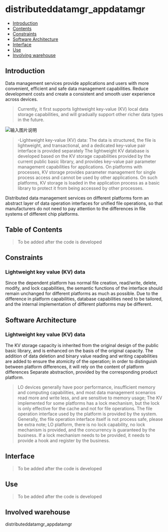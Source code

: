 # distributeddatamgr_appdatamgr

- [Introduction](#section11660541593)
- [Contents](#section1464106163817)
- [Constraints](#section1718733212019)
- [Software Architecture](#section159991817144514)
- [Interface](#section11510542164514)
- [Use](#section1685211117463)
- [Involving warehouse](#section10365113863719)

## Introduction<a name="section11660541593"></a>
Data management services provide applications and users with more convenient, efficient and safe data management capabilities. Reduce development costs and create a consistent and smooth user experience across devices.
> Currently, it first supports lightweight key-value (KV) local data storage capabilities, and will gradually support other richer data types in the future.

![输入图片说明](https://images.gitee.com/uploads/images/2021/0422/193406_a3e03a96_8046977.png "屏幕截图.png")

>-Lightweight key-value (KV) data: The data is structured, the file is lightweight, and transactional, and a dedicated key-value pair interface is provided separately
The lightweight KV database is developed based on the KV storage capabilities provided by the current public basic library, and provides key-value pair parameter management capabilities for applications. On platforms with processes, KV storage provides parameter management for single process access and cannot be used by other applications. On such platforms, KV storage is loaded in the application process as a basic library to protect it from being accessed by other processes.

Distributed data management services on different platforms form an abstract layer of data operation interfaces for unified file operations, so that manufacturers do not need to pay attention to the differences in file systems of different chip platforms.

## Table of Contents<a name="section1464106163817"></a>
> To be added after the code is developed

## Constraints<a name="section1718733212019"></a>
### Lightweight key value (KV) data
Since the dependent platform has normal file creation, read/write, delete, modify, and lock capabilities, the semantic functions of the interface should remain unchanged for different platforms as much as possible. Due to the difference in platform capabilities, database capabilities need to be tailored, and the internal implementation of different platforms may be different.

## Software Architecture<a name="section159991817144514"></a>
### Lightweight key value (KV) data
The KV storage capacity is inherited from the original design of the public basic library, and is enhanced on the basis of the original capacity. The addition of data deletion and binary value reading and writing capabilities are added to ensure the atomicity of the operation; in order to distinguish between platform differences, it will rely on the content of platform differences Separate abstraction, provided by the corresponding product platform.
>LO devices generally have poor performance, insufficient memory and computing capabilities, and most data management scenarios read more and write less, and are sensitive to memory usage;
>The KV implemented for some platforms has a lock mechanism, but the lock is only effective for the cache and not for file operations. The file operation interface used by the platform is provided by the system. Generally, the file operation interface itself is not process safe, please be extra note;
>LO platform, there is no lock capability, no lock mechanism is provided, and the concurrency is guaranteed by the business. If a lock mechanism needs to be provided, it needs to provide a hook and register by the business.

## Interface<a name="section11510542164514"></a>
> To be added after the code is developed

## Use <a name="section1685211117463"></a>
> To be added after the code is developed

## Involved warehouse<a name="section10365113863719"></a>
distributeddatamgr_appdatamgr
